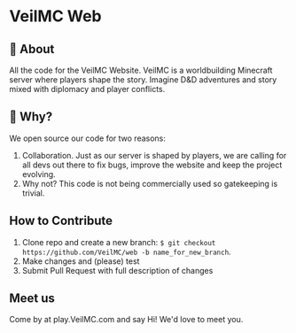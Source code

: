 # VeilMC Web
## 🚀 About
All the code for the VeilMC Website.
VeilMC is a worldbuilding Minecraft server where players shape the story.
Imagine D&D adventures and story mixed with diplomacy and player conflicts.
## 🤔 Why?
We open source our code for two reasons:
1. Collaboration. Just as our server is shaped by players, we are calling for all devs out there to fix bugs, improve the website and keep the project evolving.
2. Why not? This code is not being commercially used so gatekeeping is trivial.
## How to Contribute
1.  Clone repo and create a new branch:  `$ git checkout https://github.com/VeilMC/web -b name_for_new_branch`.
2.  Make changes and (please) test
3.  Submit Pull Request with full description of changes
## Meet us
Come by at play.VeilMC.com and say Hi!
We'd love to meet you.
